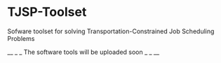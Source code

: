 # TJSP-Toolset
Sofware toolset for solving Transportation-Constrained Job Scheduling Problems

__ _ _ The software tools will be uploaded soon _ _ __

